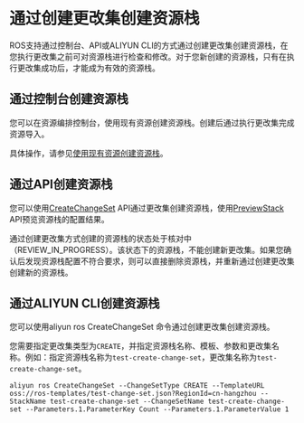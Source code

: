 # 通过创建更改集创建资源栈

ROS支持通过控制台、API或ALIYUN CLI的方式通过创建更改集创建资源栈，在您执行更改集之前可对资源栈进行检查和修改。对于您新创建的资源栈，只有在执行更改集成功后，才能成为有效的资源栈。

## 通过控制台创建资源栈

您可以在资源编排控制台，使用现有资源创建资源栈。创建后通过执行更改集完成资源导入。

具体操作，请参见[使用现有资源创建资源栈](/intl.zh-CN/资源导入/使用现有资源创建资源栈.md)。

## 通过API创建资源栈

您可以使用[CreateChangeSet](/intl.zh-CN/API参考/更改集相关接口/CreateChangeSet.md) API通过更改集创建资源栈，使用[PreviewStack](/intl.zh-CN/API参考/资源栈相关接口/PreviewStack.md) API预览资源栈的配置结果。

通过创建更改集方式创建的资源栈的状态处于核对中（REVIEW\_IN\_PROGRESS）。该状态下的资源栈，不能创建新更改集。如果您确认后发现资源栈配置不符合要求，则可以直接删除资源栈，并重新通过创建更改集创建新的资源栈。

## 通过ALIYUN CLI创建资源栈

您可以使用aliyun ros CreateChangeSet 命令通过创建更改集创建资源栈。

您需要指定更改集类型为`CREATE`，并指定资源栈名称、模板、参数和更改集名称。例如：指定资源栈名称为`test-create-change-set`，更改集名称为`test-create-change-set`。

```
aliyun ros CreateChangeSet --ChangeSetType CREATE --TemplateURL oss://ros-templates/test-change-set.json?RegionId=cn-hangzhou --StackName test-create-change-set --ChangeSetName test-create-change-set --Parameters.1.ParameterKey Count --Parameters.1.ParameterValue 1
```

